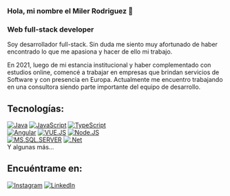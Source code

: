 ### Hola, mi nombre el Miler Rodriguez 👋
### Web full-stack developer

Soy desarrollador full-stack. Sin duda me siento muy afortunado de haber encontrado lo que me apasiona y hacer de ello mi trabajo.

En 2021, luego de mi estancia institucional y haber complementado con estudios online, comencé a trabajar en empresas que brindan servicios de Software y con presencia en Europa. Actualmente me encuentro trabajando en una consultora siendo parte importante del equipo de desarrollo.

## Tecnologías:
[![Java](https://img.shields.io/badge/Java-007396?style=for-the-badge&logo=java&logoColor=white&labelColor=101010)]()
[![JavaScript](https://img.shields.io/badge/JavaScript-F7DF1E?style=for-the-badge&logo=javascript&logoColor=white&labelColor=101010)]()
[![TypeScript](ttps://img.shields.io/badge/typescript-3178C6?style=for-the-badge&logo=typescript&logoColor=white&labelColor=101010)]()
</br>
[![Angular](https://img.shields.io/badge/angular-DD0031?style=for-the-badge&logo=angular&logoColor=white&labelColor=101010)]()
[![VUE.JS](https://img.shields.io/badge/VUE_JS-4FC08D?style=for-the-badge&logo=vuedotjs&logoColor=white&labelColor=101010)]()
[![Node.JS](https://img.shields.io/badge/Node.JS-339933?style=for-the-badge&logo=node.js&logoColor=white&labelColor=101010)]()
</br>
[![MS.SQL.SERVER](https://img.shields.io/badge/SQL_SERVER-CC2927?style=for-the-badge&logo=microsoftsqlserver&logoColor=white&labelColor=101010)]()
[![.Net](https://img.shields.io/badge/.NET-512BD4?style=for-the-badge&logo=dotnet&logoColor=white&labelColor=101010)]()
</br>
Y algunas más...

## Encuéntrame en:
[![Instagram]([https://img.shields.io/badge/Instagram-@mouredev-E4405F?style=for-the-badge&logo=instagram&logoColor=white&labelColor=101010])](https://instagram.com/miler.rmarco)
[![LinkedIn](https://img.shields.io/badge/LinkedIn-Brais_Moure-0077B5?style=for-the-badge&logo=linkedin&logoColor=white&labelColor=101010)](https://www.linkedin.com/in/miler-melvin-rodriguez-marco)
